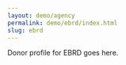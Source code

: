```yaml
---
layout: demo/agency
permalink: demo/ebrd/index.html
slug: ebrd
---
```


Donor profile for EBRD goes here.

